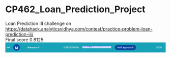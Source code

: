 # CP462_Loan_Prediction_Project</br>
Loan Prediction III challenge on https://datahack.analyticsvidhya.com/contest/practice-problem-loan-prediction-iii/</br>
Final score 0.8125</br>
![alt text](https://github.com/Ermereas/CP462_Loan_Prediction_Project/blob/main/Leaderboard.PNG)
